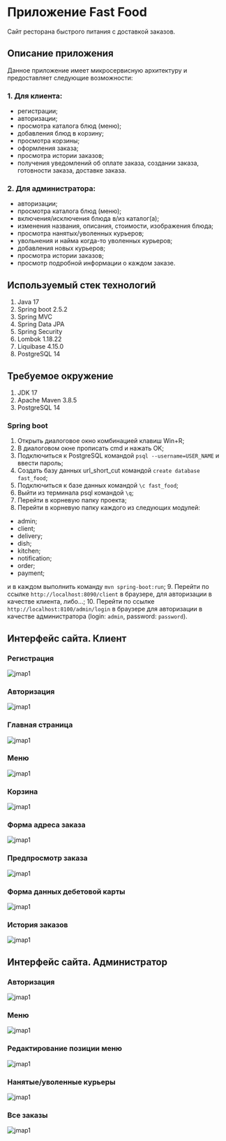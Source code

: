 # Приложение Fast Food

Сайт ресторана быстрого питания с доставкой заказов.

## Описание приложения

Данное приложение имеет микросервисную архитектуру
и предоставляет следующие возможности:

### 1. Для клиента:
- регистрации;
- авторизации;
- просмотра каталога блюд (меню);
- добавления блюд в корзину;
- просмотра корзины;
- оформления заказа;
- просмотра истории заказов;
- получения уведомлений об оплате заказа, создании заказа, готовности заказа,
доставке заказа.

### 2. Для администратора:
- авторизации;
- просмотра каталога блюд (меню);
- включения/исключения блюда в/из каталог(а);
- изменения названия, описания, стоимости, изображения блюда;
- просмотра нанятых/уволенных курьеров;
- увольнения и найма когда-то уволенных курьеров;
- добавления новых курьеров;
- просмотра истории заказов;
- просмотр подробной информации о каждом заказе.

## Используемый стек технологий

1. Java 17
2. Spring boot 2.5.2
3. Spring MVC
4. Spring Data JPA
5. Spring Security
6. Lombok 1.18.22
7. Liquibase 4.15.0
8. PostgreSQL 14

## Требуемое окружение
1. JDK 17
2. Apache Maven 3.8.5
3. PostgreSQL 14

### Spring boot
1. Открыть диалоговое окно комбинацией клавиш Win+R;
2. В диалоговом окне прописать cmd и нажать OK;
3. Подключиться к PostgreSQL командой ```psql --username=USER_NAME``` и ввести пароль;
4. Создать базу данных url_short_cut командой ```create database fast_food```;
5. Подключиться к базе данных командой ```\c fast_food```;
6. Выйти из терминала psql командой ```\q```;
7. Перейти в корневую папку проекта;
8. Перейти в корневую папку каждого из следующих модулей:

- admin;
- client;
- delivery;
- dish;
- kitchen;
- notification;
- order;
- payment;

и в каждом выполнить команду ```mvn spring-boot:run```;
9. Перейти по ссылке ```http://localhost:8090/client``` в браузере,
для авторизации в качестве клиента, либо...;
10. Перейти по ссылке ```http://localhost:8100/admin/login``` в браузере
для авторизации в качестве администратора (login: ```admin```, password: ```password```).

## Интерфейс сайта. Клиент 

### Регистрация

![jmap1](img/client/registration.png)

### Авторизация

![jmap1](img/client/login.png)

### Главная страница

![jmap1](img/client/homePage.png)

### Меню

![jmap1](img/client/menu.png)

### Корзина

![jmap1](img/client/basket.png)

### Форма адреса заказа

![jmap1](img/client/address.png)

### Предпросмотр заказа

![jmap1](img/client/preview.png)

### Форма данных дебетовой карты

![jmap1](img/client/payment.png)

### История заказов

![jmap1](img/client/history.png)

## Интерфейс сайта. Администратор

### Авторизация

![jmap1](img/admin/login.png)

### Меню

![jmap1](img/admin/menu.png)

### Редактирование позиции меню

![jmap1](img/admin/edit.png)

### Нанятые/уволенные курьеры

![jmap1](img/admin/couriers.png)

### Все заказы

![jmap1](img/admin/orders.png)






